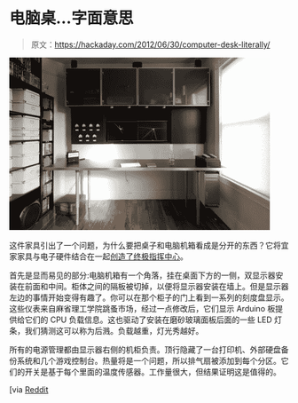 # 电脑桌…字面意思

> 原文：<https://hackaday.com/2012/06/30/computer-desk-literally/>

![](img/9d73219c85f8dd7c243c83e7d27309e3.png "Desk (Day Sharp)")

这件家具引出了一个问题，为什么要把桌子和电脑机箱看成是分开的东西？它将宜家家具与电子硬件结合在一起[创造了终极指挥中心](http://www.matthewfickett.com/2012/01/desk-with-meters/)。

首先是显而易见的部分:电脑机箱有一个角落，挂在桌面下方的一侧，双显示器安装在前面和中间。柜体之间的隔板被切掉，以便将显示器安装在墙上。但是显示器左边的事情开始变得有趣了。你可以在那个柜子的门上看到一系列的刻度盘显示。这些仪表来自麻省理工学院跳蚤市场，经过一点修改后，它们显示 Arduino 板提供给它们的 CPU 负载信息。这也驱动了安装在磨砂玻璃面板后面的一些 LED 灯条，我们猜测这可以称为后溅。负载越重，灯光秀越好。

所有的电源管理都由显示器右侧的机柜负责。顶行隐藏了一台打印机、外部硬盘备份系统和几个游戏控制台。热量将是一个问题，所以排气扇被添加到每个分区。它们的开关是基于每个里面的温度传感器。工作量很大，但结果证明这是值得的。

[via [Reddit](http://www.reddit.com/r/electronics/comments/vr3o4/desk_with_meters/)